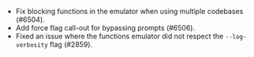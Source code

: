 - Fix blocking functions in the emulator when using multiple codebases (#6504).
- Add force flag call-out for bypassing prompts (#6506).
- Fixed an issue where the functions emulator did not respect the `--log-verbosity` flag (#2859).
